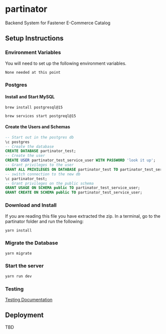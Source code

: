 # partinator

Backend System for Fastener E-Commerce Catalog

## Setup Instructions

### Environment Variables

You will need to set up the following environment variables.

```bash
None needed at this point
````

### Postgres

#### Install and Start MySQL

`brew install postgresql@15`

`brew services start postgreql@15`

#### Create the Users and Schemas

```sql
-- Start out in the postgres db
\c postgres
-- Create the database
CREATE DATABASE partinator_test;
-- Create the user
CREATE USER partinator_test_service_user WITH PASSWORD 'look it up';
-- Grant privileges to the user
GRANT ALL PRIVILEGES ON DATABASE partinator_test TO partinator_test_service_user;
-- switch connection to the new db
\c partinator_test;
-- Grant privileges on the public schema
GRANT USAGE ON SCHEMA public TO partinator_test_service_user;
GRANT CREATE ON SCHEMA public TO partinator_test_service_user;

```

### Download and Install
If you are reading this file you have extracted the zip. In a terminal, go to the partinator folder and run the following:
```bash
yarn install
```

### Migrate the Database

```bash
yarn migrate
```

### Start the server

```bash
yarn run dev
```

### Testing

[Testing Documentation](src/__test__/testing.md)

## Deployment

TBD
